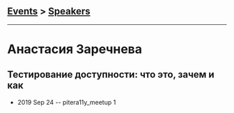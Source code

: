 ## [Events](../README.md) > [Speakers](../speakers.md)
---

# Анастасия Заречнева

## Тестирование доступности: что это, зачем и как
- 2019 Sep 24 -- pitera11y_meetup 1    
